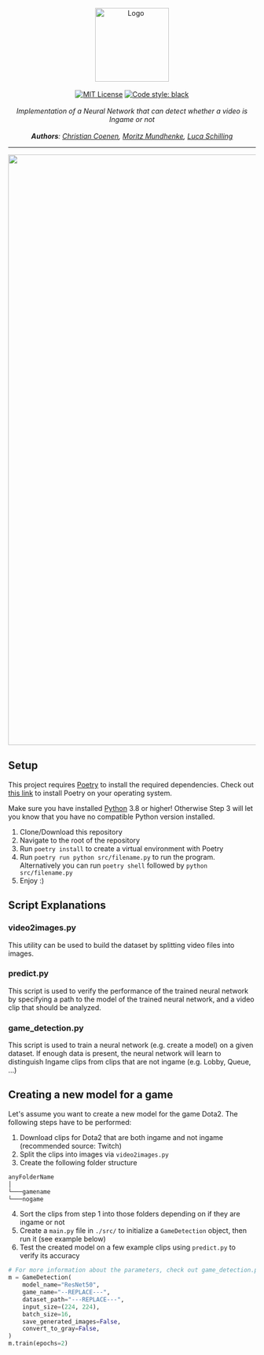 <p align="center">
    <a href="https://github.com/ContentAutomation"><img src="https://contentautomation.s3.eu-central-1.amazonaws.com/logo.png" alt="Logo" width="150"/></a>
    <br />
    <br />
    <a href="http://choosealicense.com/licenses/mit/"><img src="https://img.shields.io/badge/license-MIT-3C93B4.svg?style=flat" alt="MIT License"></a>
    <a href="https://github.com/psf/black"><img src="https://img.shields.io/badge/code%20style-black-000000.svg" alt="Code style: black"></a>
    <br />
    <br />
    <i>Implementation of a Neural Network that can detect whether a video is Ingame or not </i>
    <br />
<br />
    <i><b>Authors</b>:
        <a href="https://github.com/ChristianCoenen">Christian Coenen</a>,
        <a href="https://github.com/DeadlySurprise">Moritz Mundhenke</a>,
        <a href="https://github.com/lucaSchilling">Luca Schilling </a>
    </i>
</p>
<hr />

<p align="center">
    <img src="https://contentautomation.s3.eu-central-1.amazonaws.com/detect_ingame.png" alt="Ingame Detection" width="1200"/></a>
</p>


## Setup
This project requires [Poetry](https://python-poetry.org/) to install the required dependencies.
Check out [this link](https://python-poetry.org/docs/) to install Poetry on your operating system.

Make sure you have installed [Python](https://www.python.org/downloads/) 3.8 or higher! Otherwise Step 3 will let you know that you have no compatible Python version installed.

1. Clone/Download this repository
2. Navigate to the root of the repository
3. Run ```poetry install``` to create a virtual environment with Poetry
4. Run ```poetry run python src/filename.py``` to run the program. Alternatively you can run ```poetry shell``` followed by ```python src/filename.py```
5. Enjoy :)

## Script Explanations

### video2images.py
This utility can be used to build the dataset by splitting video files into images.

### predict.py
This script is used to verify the performance of the trained neural network 
by specifying a path to the model of the trained neural network,
and a video clip that should be analyzed.

### game_detection.py
This script is used to train a neural network (e.g. create a model) on a given dataset.
If enough data is present, the neural network will learn to distinguish Ingame clips from clips
that are not ingame (e.g. Lobby, Queue, ...)

## Creating a new model for a game
Let's assume you want to create a new model for the game Dota2. The following steps have to be performed:
1. Download clips for Dota2 that are both ingame and not ingame (recommended source: Twitch)
2. Split the clips into images via ```video2images.py```
3. Create the following folder structure
```bash
anyFolderName 
│
└───gamename
└───nogame
```
4. Sort the clips from step 1 into those folders depending on if they are ingame or not
5. Create a ```main.py``` file in ```./src/``` to initialize a ```GameDetection``` object, then run it (see example below) 
6. Test the created model on a few example clips using ```predict.py``` to verify its accuracy
```python
# For more information about the parameters, check out game_detection.py
m = GameDetection(
    model_name="ResNet50",
    game_name="--REPLACE---",
    dataset_path="---REPLACE---",
    input_size=(224, 224),
    batch_size=16,
    save_generated_images=False,
    convert_to_gray=False,
)
m.train(epochs=2)
```
